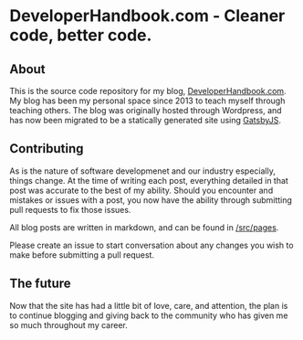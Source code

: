 # DeveloperHandbook.com - Cleaner code, better code.

## About

This is the source code repository for my blog, [DeveloperHandbook.com](https://developerhandbook.com). My blog has been my personal space since 2013 to teach myself through teaching others. The blog was originally hosted through Wordpress, and has now been migrated to be a statically generated site using [GatsbyJS](https://www.gatsbyjs.org/).

## Contributing

As is the nature of software developmenet and our industry especially, things change. At the time of writing each post, everything detailed in that post was accurate to the best of my ability. Should you encounter and mistakes or issues with a post, you now have the ability through submitting pull requests to fix those issues.

All blog posts are written in markdown, and can be found in [/src/pages](https://github.com/jpreecedev/developerhandbook/tree/master/src/pages).

Please create an issue to start conversation about any changes you wish to make before submitting a pull request.

## The future

Now that the site has had a little bit of love, care, and attention, the plan is to continue blogging and giving back to the community who has given me so much throughout my career.

